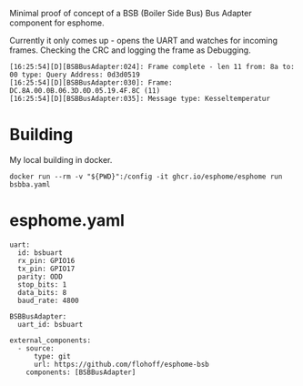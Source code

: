
Minimal proof of concept of a BSB (Boiler Side Bus) Bus Adapter component
for esphome.

Currently it only comes up - opens the UART and watches for incoming frames. Checking
the CRC and logging the frame as Debugging.

	[16:25:54][D][BSBBusAdapter:024]: Frame complete - len 11 from: 8a to: 00 type: Query Address: 0d3d0519
	[16:25:54][D][BSBBusAdapter:030]: Frame: DC.8A.00.0B.06.3D.0D.05.19.4F.8C (11)
	[16:25:54][D][BSBBusAdapter:035]: Message type: Kesseltemperatur

Building
========

My local building in docker.

    docker run --rm -v "${PWD}":/config -it ghcr.io/esphome/esphome run bsbba.yaml

esphome.yaml
============

    uart:
      id: bsbuart
      rx_pin: GPIO16
      tx_pin: GPIO17
      parity: ODD
      stop_bits: 1
      data_bits: 8
      baud_rate: 4800
  
    BSBBusAdapter:
      uart_id: bsbuart
  
    external_components:
      - source:
          type: git
          url: https://github.com/flohoff/esphome-bsb
        components: [BSBBusAdapter]
